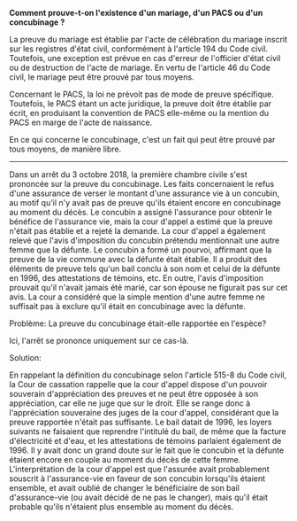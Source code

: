 **Comment prouve-t-on l'existence d'un mariage, d'un PACS ou d'un concubinage ?**

La preuve du mariage est établie par l'acte de célébration du mariage inscrit sur les registres d'état civil, conformément à l'article 194 du Code civil. Toutefois, une exception est prévue en cas d'erreur de l'officier d'état civil ou de destruction de l'acte de mariage. En vertu de l'article 46 du Code civil, le mariage peut être prouvé par tous moyens.

Concernant le PACS, la loi ne prévoit pas de mode de preuve spécifique. Toutefois, le PACS étant un acte juridique, la preuve doit être établie par écrit, en produisant la convention de PACS elle-même ou la mention du PACS en marge de l'acte de naissance.

En ce qui concerne le concubinage, c'est un fait qui peut être prouvé par tous moyens, de manière libre.

---
Dans un arrêt du 3 octobre 2018, la première chambre civile s'est prononcée sur la preuve du concubinage. Les faits concernaient le refus d'une assurance de verser le montant d'une assurance vie à un concubin, au motif qu'il n'y avait pas de preuve qu'ils étaient encore en concubinage au moment du décès. Le concubin a assigné l'assurance pour obtenir le bénéfice de l'assurance vie, mais la cour d'appel a estimé que la preuve n'était pas établie et a rejeté la demande. La cour d'appel a également relevé que l'avis d'imposition du concubin prétendu mentionnait une autre femme que la défunte. Le concubin a formé un pourvoi, affirmant que la preuve de la vie commune avec la défunte était établie. Il a produit des éléments de preuve tels qu'un bail conclu à son nom et celui de la défunte en 1996, des attestations de témoins, etc. En outre, l'avis d'imposition prouvait qu'il n'avait jamais été marié, car son épouse ne figurait pas sur cet avis. La cour a considéré que la simple mention d'une autre femme ne suffisait pas à exclure qu'il était en concubinage avec la défunte.

Problème: La preuve du concubinage était-elle rapportée en l'espèce?

Ici, l'arrêt se prononce uniquement sur ce cas-là.

Solution:

En rappelant la définition du concubinage selon l'article 515-8 du Code civil, la Cour de cassation rappelle que la cour d'appel dispose d'un pouvoir souverain d'appréciation des preuves et ne peut être opposée à son appréciation, car elle ne juge que sur le droit. Elle se range donc à l'appréciation souveraine des juges de la cour d'appel, considérant que la preuve rapportée n'était pas suffisante. Le bail datait de 1996, les loyers suivants ne faisaient que reprendre l'intitulé du bail, de même que la facture d'électricité et d'eau, et les attestations de témoins parlaient également de 1996. Il y avait donc un grand doute sur le fait que le concubin et la défunte étaient encore en couple au moment du décès de cette femme. L'interprétation de la cour d'appel est que l'assurée avait probablement souscrit à l'assurance-vie en faveur de son concubin lorsqu'ils étaient ensemble, et avait oublié de changer le bénéficiaire de son bail d'assurance-vie (ou avait décidé de ne pas le changer), mais qu'il était probable qu'ils n'étaient plus ensemble au moment du décès.
